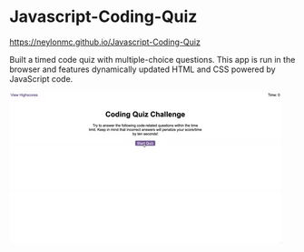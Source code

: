 # Javascript-Coding-Quiz

https://neylonmc.github.io/Javascript-Coding-Quiz


Built a timed code quiz with multiple-choice questions. This app is run in the browser and features dynamically updated HTML and CSS powered by JavaScript code. 

<img src="04-web-apis-homework-demo.gif" alt="GIF example of the homework">
